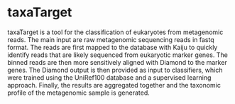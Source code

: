 # taxaTarget
taxaTarget is a tool for the classification of eukaryotes from metagenomic reads. The main input are raw metagenomic sequencing reads in fastq format. The reads are first mapped to the database with Kaiju to quickly identify reads that are likely sequenced from eukaryotic marker genes. The binned reads are then more sensitively aligned with Diamond to the marker genes. The Diamond output is then provided as input to classifiers, which were trained using the UniRef100 database and a supervised learning approach. Finally, the results are aggregated together and the taxonomic profile of the metagenomic sample is generated.
